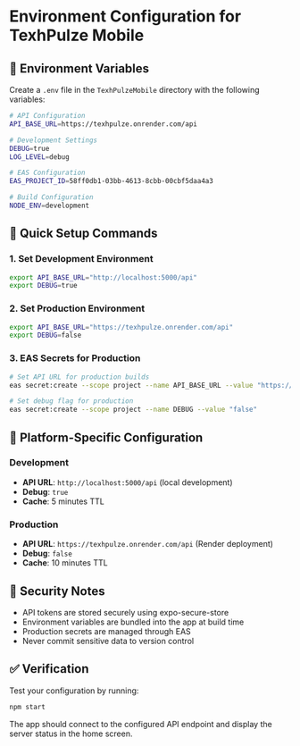 # Environment Configuration for TexhPulze Mobile

## 🔧 Environment Variables

Create a `.env` file in the `TexhPulzeMobile` directory with the following variables:

```bash
# API Configuration
API_BASE_URL=https://texhpulze.onrender.com/api

# Development Settings
DEBUG=true
LOG_LEVEL=debug

# EAS Configuration
EAS_PROJECT_ID=58ff0db1-03bb-4613-8cbb-00cbf5daa4a3

# Build Configuration
NODE_ENV=development
```

## 🚀 Quick Setup Commands

### 1. Set Development Environment

```bash
export API_BASE_URL="http://localhost:5000/api"
export DEBUG=true
```

### 2. Set Production Environment

```bash
export API_BASE_URL="https://texhpulze.onrender.com/api"
export DEBUG=false
```

### 3. EAS Secrets for Production

```bash
# Set API URL for production builds
eas secret:create --scope project --name API_BASE_URL --value "https://texhpulze.onrender.com/api"

# Set debug flag for production
eas secret:create --scope project --name DEBUG --value "false"
```

## 📱 Platform-Specific Configuration

### Development

- **API URL**: `http://localhost:5000/api` (local development)
- **Debug**: `true`
- **Cache**: 5 minutes TTL

### Production

- **API URL**: `https://texhpulze.onrender.com/api` (Render deployment)
- **Debug**: `false`
- **Cache**: 10 minutes TTL

## 🔐 Security Notes

- API tokens are stored securely using expo-secure-store
- Environment variables are bundled into the app at build time
- Production secrets are managed through EAS
- Never commit sensitive data to version control

## ✅ Verification

Test your configuration by running:

```bash
npm start
```

The app should connect to the configured API endpoint and display the server status in the home screen.
